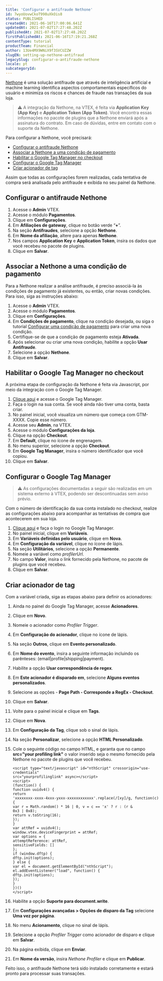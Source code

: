 ```yaml
---
title: 'Configurar o antifraude Nethone'
id: 7wyoUovwCkoT998uXkOis8
status: PUBLISHED
createdAt: 2021-06-16T17:00:06.641Z
updatedAt: 2021-07-02T17:27:48.202Z
publishedAt: 2021-07-02T17:27:48.202Z
firstPublishedAt: 2021-06-16T17:19:21.268Z
contentType: tutorial
productTeam: Financial
author: 13Ue4MX9WNiX9f3SVCUZZW
slugEN: setting-up-nethone-antifraud
legacySlug: configurar-o-antifraude-nethone
locale: pt
subcategoryId: 
---
```


[Nethone](https://nethone.com/pt) é uma solução antifraude que através de inteligência artificial e machine learning identifica aspectos comportamentais específicos do usuário e minimiza os riscos e chances de fraude nas transações da sua loja.

> ⚠️ A integração da Nethone, na VTEX, é feita via **Application Key (App Key)** e **Application Token (App Token)**. Você encontra essas informações no pacote de plugins que a Nethone enviará após a assinatura do contrato. Em caso de dúvidas, entre em contato com o suporte da Nethone.

Para configurar a Nethone, você precisará:

- [Configurar o antifraude Nethone](#configurar-o-antifraude-nethone)
- [Associar a Nethone a uma condição de pagamento](#associar-a-nethone-a-uma-condicao-de-pagamento)
- [Habilitar o Google Tag Manager no checkout](#habilitar-o-google-tag-manager-no-checkout)
- [Configurar o Google Tag Manager](#configurar-o-google-tag-manager)
- [Criar acionador de tag](#criar-acionador-de-tag)

Assim que todas as configurações forem realizadas, cada tentativa de compra será analisada pelo antifraude e exibida no seu painel da Nethone.

## Configurar o antifraude Nethone

1. Acesse o __Admin__ VTEX.
2. Acesse o módulo __Pagamentos__.
3. Clique em __Configurações__.
4. Em __Afiliações de gateway__, clique no botão verde “__+__”.
5. Na seção __Antifraudes__, selecione a opção __Nethone__.
6. Em __Nome da afiliação__, altere para apenas __Nethone__.
7. Nos campos __Application Key__ e __Application Token__, insira os dados que você recebeu no pacote de plugins.
8. Clique em __Salvar__.

## Associar a Nethone a uma condição de pagamento

Para a Nethone realizar a análise antifraude, é preciso associá-la às condições de pagamento já existentes, ou então, criar novas condições. Para isso, siga as instruções abaixo:

1. Acesse o __Admin__ VTEX.
2. Acesse o módulo __Pagamentos__.
3. Clique em __Configurações__.
4. Em __Condições de pagamento__, clique na condição desejada, ou siga o tutorial [Configurar uma condição de pagamento](https://help.vtex.com/pt/tracks/pagamentos--6GAS7ZzGAm7AGoEAwDbwJG/6bzGxlz4inf8sKmvZ1c7i3?&utm_source=autocomplete) para criar uma nova condição.
5. Certifique-se de que a condição de pagamento esteja __Ativada__.
6. Após selecionar ou criar uma nova condição, habilite a opção __Usar Antifraude__.
7. Selecione a opção __Nethone__.
8. Clique em __Salvar__.

## Habilitar o Google Tag Manager no checkout

A próxima etapa de configuração da Nethone é feita via Javascript, por meio da integração com o Google Tag Manager. 

1. [Clique aqui](http://tagmanager.google.com) e acesse o Google Tag Manager.
2. Faça o login na sua conta. Se você ainda não tiver uma conta, basta criar.
3. No painel inicial, você visualiza um número que começa com GTM-XXXX. Copie esse número.
4. Acesse seu __Admin__, na VTEX.
5. Acesse o módulo __Configurações da loja__.
6. Clique na opção __Checkout__.
7. Em __Default__, clique no ícone de engrenagem.
8. No menu superior, selecione a opção __Checkout__.
9. Em __Google Tag Manager__, insira o número identificador que você copiou. 
10. Clique em __Salvar__.

## Configurar o Google Tag Manager

> ⚠️ As configurações documentadas a seguir são realizadas em um sistema externo à VTEX, podendo ser descontinuadas sem aviso prévio.

Com o número de identificação da sua conta instalado no checkout, realize as configurações abaixo para acompanhar as tentativas de compra que acontecerem em sua loja. 

1. [Clique aqui](http://tagmanager.google.com) e faça o login no Google Tag Manager.
2. No painel inicial, clique em __Variáveis__.
3. Em __Variáveis definidas pelo usuário__, clique em __Nova__.
4. Em __Configuração da variável__, clique no ícone de lápis.
5. Na seção __Utilitários__, selecione a opção __Permanente__.
6. Nomeie a variável como *profilerUrl*.
7. No campo __Valor__, insira o link fornecido pela Nethone, no pacote de plugins que você recebeu.
8. Clique em __Salvar__.

## Criar acionador de tag

Com a variável criada, siga as etapas abaixo para definir os acionadores:

1. Ainda no painel do Google Tag Manager, acesse __Acionadores__.
2. Clique em __Novo__.
3. Nomeie o acionador como *Profiler Trigger*.
4. Em __Configuração do acionador__, clique no ícone de lápis.
5. Na seção __Outros__, clique em __Evento personalizado__.
6. Em __Nome do evento__, insira a seguinte informação incluindo os parênteses: (email|profile|shipping|payment).
7. Habilite a opção __Usar correspondência de regex__.
8. Em __Este acionador é disparado em__, selecione __Alguns eventos personalizados__.
9. Selecione as opções - __Page Path - Corresponde a RegEx - Checkout__.
10. Clique em __Salvar__.
11. Volte para o painel inicial e clique em __Tags__. 
12. Clique em __Nova__.
13. Em __Configuração da Tag__, clique sob o sinal de lápis.
14. Na seção __Personalizar__, selecione a opção __HTML Personalizado__.
15. Cole o seguinte código no campo HTML, e garanta que no campo __src="your profiling link"__ o valor inserido seja o mesmo fornecido pela Nethone no pacote de plugins que você recebeu.

    ```
    <script type="text/javascript" id="nthScript" crossorigin="use-credentials"
    src="yourprofilinglink" async></script>
    <script>
    (function() {
    function uuidv4() {
    return
    'xxxxxxxx-xxxx-4xxx-yxxx-xxxxxxxxxxxx'.replace(/[xy]/g, function(c) {
    var r = Math.random() * 16 | 0, v = c == 'x' ? r : (r &
    0x3 | 0x8);
    return v.toString(16);
    });
    }
    var attRef = uuidv4();
    window.vtex.deviceFingerprint = attRef;
    var options = {
    attemptReference: attRef,
    sensitiveFields: []
    };
    if (window.dftp) {
    dftp.init(options);
    } else {
    var el = document.getElementById("nthScript");
    el.addEventListener("load", function() {
    dftp.init(options);
    });
    }
    })()
    </script>
    ```
16. Habilite a opção __Suporte para document.write__.
17. Em __Configurações avançadas > Opções de disparo da Tag__ selecione __Uma vez por página__.
18. No menu __Acionamento__, clique no sinal de lápis.
19. Selecione a opção *Profiler Trigger* como acionador de disparo e clique em __Salvar__. 
20. Na página exibida, clique em __Enviar__.
21. Em __Nome da versão__, insira *Nethone Profiler* e clique em __Publicar__.

Feito isso, o antifraude Nethone terá sido instalado corretamente e estará pronto para processar suas transações.
